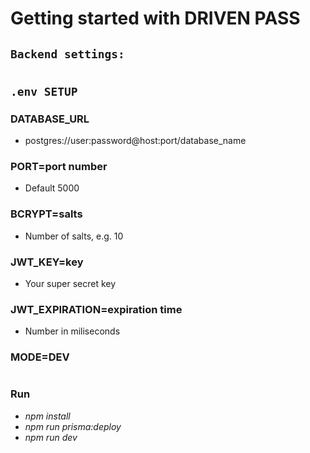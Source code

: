 # Getting started with DRIVEN PASS

## `Backend settings:`
#

## `.env SETUP`

### DATABASE_URL
 - postgres://user:password@host:port/database_name

### PORT=port number
 - Default 5000

### BCRYPT=salts
 - Number of salts, e.g. 10

### JWT_KEY=key
 - Your super secret key

### JWT_EXPIRATION=expiration time
 - Number in miliseconds
 
### MODE=DEV

#
### Run

 - *npm install*
 - *npm run prisma:deploy*
 - *npm run dev*
 

